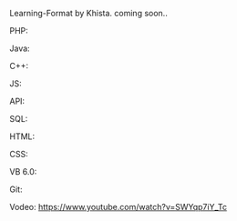 Learning-Format by Khista. coming soon..



PHP:

Java: 

C++:

JS:

API:

SQL:

HTML:

CSS:

VB 6.0:

Git:

Vodeo: https://www.youtube.com/watch?v=SWYqp7iY_Tc
